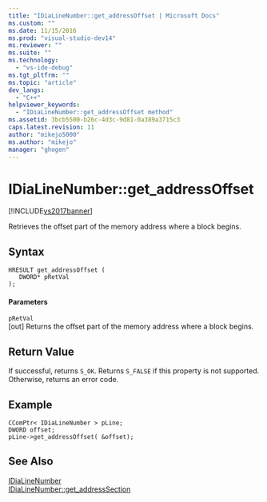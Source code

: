```yaml
---
title: "IDiaLineNumber::get_addressOffset | Microsoft Docs"
ms.custom: ""
ms.date: 11/15/2016
ms.prod: "visual-studio-dev14"
ms.reviewer: ""
ms.suite: ""
ms.technology: 
  - "vs-ide-debug"
ms.tgt_pltfrm: ""
ms.topic: "article"
dev_langs: 
  - "C++"
helpviewer_keywords: 
  - "IDiaLineNumber::get_addressOffset method"
ms.assetid: 3bcb5500-b26c-4d3c-9d81-0a389a3715c3
caps.latest.revision: 11
author: "mikejo5000"
ms.author: "mikejo"
manager: "ghogen"
---
```

# IDiaLineNumber::get_addressOffset
[!INCLUDE[vs2017banner](../../includes/vs2017banner.md)]

Retrieves the offset part of the memory address where a block begins.  
  
## Syntax  
  
```cpp#  
HRESULT get_addressOffset (   
   DWORD* pRetVal  
);  
```  
  
#### Parameters  
 `pRetVal`  
 [out] Returns the offset part of the memory address where a block begins.  
  
## Return Value  
 If successful, returns `S_OK`. Returns `S_FALSE` if this property is not supported. Otherwise, returns an error code.  
  
## Example  
  
```cpp#  
CComPtr< IDiaLineNumber > pLine;  
DWORD offset;  
pLine->get_addressOffset( &offset);  
```  
  
## See Also  
 [IDiaLineNumber](../../debugger/debug-interface-access/idialinenumber.md)   
 [IDiaLineNumber::get_addressSection](../../debugger/debug-interface-access/idialinenumber-get-addresssection.md)



